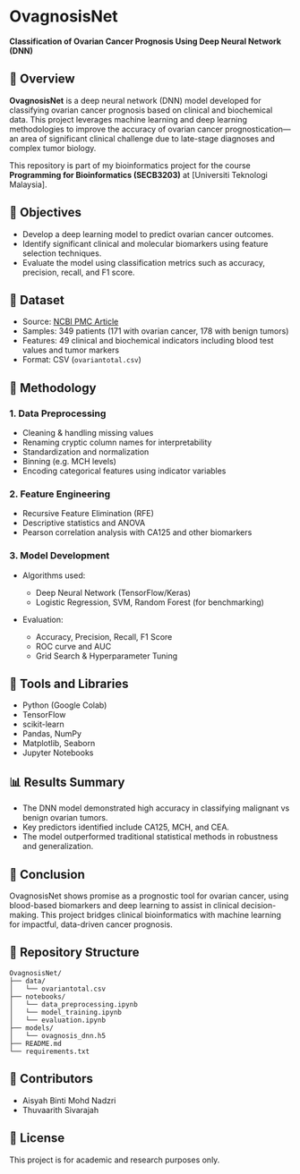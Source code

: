 # OvagnosisNet

**Classification of Ovarian Cancer Prognosis Using Deep Neural Network (DNN)**

## 📌 Overview

**OvagnosisNet** is a deep neural network (DNN) model developed for classifying ovarian cancer prognosis based on clinical and biochemical data. This project leverages machine learning and deep learning methodologies to improve the accuracy of ovarian cancer prognostication—an area of significant clinical challenge due to late-stage diagnoses and complex tumor biology.

This repository is part of my bioinformatics project for the course **Programming for Bioinformatics (SECB3203)** at [Universiti Teknologi Malaysia].

## 🎯 Objectives

* Develop a deep learning model to predict ovarian cancer outcomes.
* Identify significant clinical and molecular biomarkers using feature selection techniques.
* Evaluate the model using classification metrics such as accuracy, precision, recall, and F1 score.

## 🧬 Dataset

* Source: [NCBI PMC Article](https://www.ncbi.nlm.nih.gov/pmc/articles/PMC9394434/#B29-jpm-12-01211)
* Samples: 349 patients (171 with ovarian cancer, 178 with benign tumors)
* Features: 49 clinical and biochemical indicators including blood test values and tumor markers
* Format: CSV (`ovariantotal.csv`)

## 🧪 Methodology

### 1. Data Preprocessing

* Cleaning & handling missing values
* Renaming cryptic column names for interpretability
* Standardization and normalization
* Binning (e.g. MCH levels)
* Encoding categorical features using indicator variables

### 2. Feature Engineering

* Recursive Feature Elimination (RFE)
* Descriptive statistics and ANOVA
* Pearson correlation analysis with CA125 and other biomarkers

### 3. Model Development

* Algorithms used:

  * Deep Neural Network (TensorFlow/Keras)
  * Logistic Regression, SVM, Random Forest (for benchmarking)
    
* Evaluation:

  * Accuracy, Precision, Recall, F1 Score
  * ROC curve and AUC
  * Grid Search & Hyperparameter Tuning

## 🧰 Tools and Libraries

* Python (Google Colab)
* TensorFlow
* scikit-learn
* Pandas, NumPy
* Matplotlib, Seaborn
* Jupyter Notebooks

## 📊 Results Summary

* The DNN model demonstrated high accuracy in classifying malignant vs benign ovarian tumors.
* Key predictors identified include CA125, MCH, and CEA.
* The model outperformed traditional statistical methods in robustness and generalization.

## 🏁 Conclusion

OvagnosisNet shows promise as a prognostic tool for ovarian cancer, using blood-based biomarkers and deep learning to assist in clinical decision-making. This project bridges clinical bioinformatics with machine learning for impactful, data-driven cancer prognosis.

## 📁 Repository Structure

```
OvagnosisNet/
├── data/
│   └── ovariantotal.csv
├── notebooks/
│   └── data_preprocessing.ipynb
│   └── model_training.ipynb
│   └── evaluation.ipynb
├── models/
│   └── ovagnosis_dnn.h5
├── README.md
└── requirements.txt
```

## 👥 Contributors

* Aisyah Binti Mohd Nadzri
* Thuvaarith Sivarajah

## 🧾 License

This project is for academic and research purposes only.
